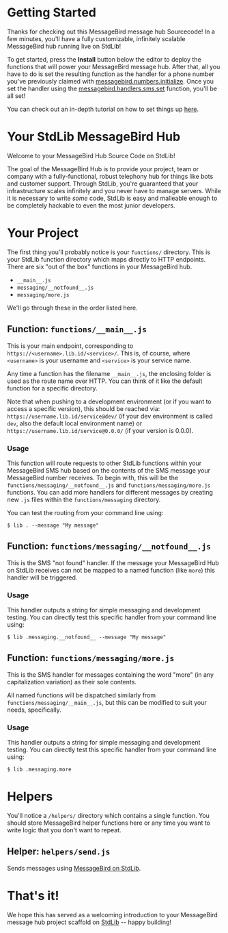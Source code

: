 # Getting Started

Thanks for checking out this MessageBird message hub Sourcecode! In a few minutes, you'll have a fully customizable, infinitely scalable MessageBird hub running live on StdLib!

To get started, press the __Install__ button below the editor to deploy the functions that will power your MessageBird message hub. After that, all you have to do is set the resulting function as the handler for a phone number you've previously claimed with [messagebird.numbers.initialize](https://stdlib.com/@messagebird/lib/numbers). Once you set the handler using the [messagebird.handlers.sms.set](https://stdlib.com/@messagebird/lib/handlers) function, you'll be all set!

You can check out an in-depth tutorial on how to set things up [here](https://medium.com/@jacoblee93/build-a-serverless-sms-hub-in-under-7-minutes-with-node-js-stdlib-and-messagebird-7d2d41ecaea6).

# Your StdLib MessageBird Hub

Welcome to your MessageBird Hub Source Code on StdLib!

The goal of the MessageBird Hub is to provide your project, team or company
with a fully-functional, robust telephony hub for things like bots and
customer support. Through StdLib, you're guaranteed that your infrastructure
scales infinitely and you never have to manage servers. While it is necessary
to write *some* code, StdLib is easy and malleable enough to be completely hackable
to even the most junior developers.

# Your Project

The first thing you'll probably notice is your `functions/` directory. This is
your StdLib function directory which maps directly to HTTP endpoints. There are
six "out of the box" functions in your MessageBird hub.

- `__main__.js`
- `messaging/__notfound__.js`
- `messaging/more.js`

We'll go through these in the order listed here.

## Function: `functions/__main__.js`

This is your main endpoint, corresponding to `https://<username>.lib.id/<service>/`.
This is, of course, where `<username>` is your username and `<service>` is your service
name.

Any time a function has the filename `__main__.js`, the enclosing folder is
used as the route name over HTTP. You can think of it like the default function
for a specific directory.

Note that when pushing to a development environment (or if you want to access
  a specific version), this should be reached via:
  `https://username.lib.id/service@dev/` (if your dev environment is called
  `dev`, also the default local environment name) or
  `https://username.lib.id/service@0.0.0/` (if your version is 0.0.0).

### Usage

This function will route requests to other StdLib functions within your MessageBird
SMS hub based on the contents of the SMS message your MessageBird number receives.
To begin with, this will be the `functions/messaging/__notfound__.js` and
`functions/messaging/more.js` functions. You can add more handlers for different
messages by creating new `.js` files within the `functions/messaging` directory.

You can test the routing from your command line using:

```shell
$ lib . --message "My message"
```

## Function: `functions/messaging/__notfound__.js`

This is the SMS "not found" handler. If the message your MessageBird Hub on StdLib receives
can not be mapped to a named function (like `more`) this handler
will be triggered.

### Usage

This handler outputs a string for simple messaging and development testing.
You can directly test this specific handler from your command line using:

```shell
$ lib .messaging.__notfound__ --message "My message"
```

## Function: `functions/messaging/more.js`

This is the SMS handler for messages containing the word "more" (in any
  capitalization variation) as their sole contents.

All named functions will be dispatched similarly from `functions/messaging/__main__.js`,
but this can be modified to suit your needs, specifically.

### Usage

This handler outputs a string for simple messaging and development testing.
You can directly test this specific handler from your command line using:

```shell
$ lib .messaging.more
```

# Helpers

You'll notice a `/helpers/` directory which contains a single function.
You should store MessageBird helper functions here
or any time you want to write logic that you don't want to repeat.

## Helper: `helpers/send.js`

Sends messages using [MessageBird on StdLib](https://stdlib.com/@messagebird/lib/sms).

# That's it!

We hope this has served as a welcoming introduction to your
MessageBird message hub project scaffold on [StdLib](https://stdlib.com) -- happy building!
